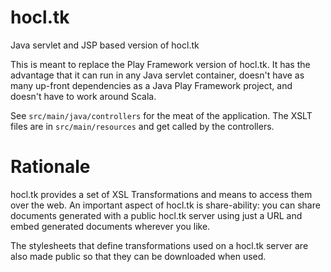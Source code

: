 hocl.tk
=======

Java servlet and JSP based version of hocl.tk

This is meant to replace the Play Framework version of hocl.tk. It has the advantage that it can run in any Java servlet container, doesn't have as many up-front dependencies as a Java Play Framework project, and doesn't have to work around Scala.

See `src/main/java/controllers` for the meat of the application. The XSLT files are in `src/main/resources` and get called by the controllers.

Rationale
=========
hocl.tk provides a set of XSL Transformations and means to access them over the web. An important aspect of hocl.tk is share-ability: you can share documents generated with a public hocl.tk server using just a URL and embed generated documents wherever you like.

The stylesheets that define transformations used on a hocl.tk server are also made public so that they can be downloaded when used.
